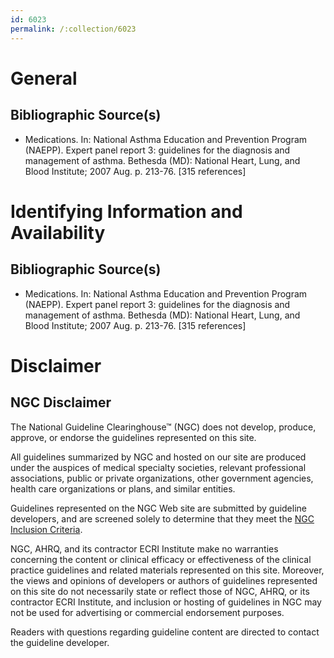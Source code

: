 ```yaml
---
id: 6023
permalink: /:collection/6023
---
```


# General

## Bibliographic Source(s)

- Medications. In: National Asthma Education and Prevention Program (NAEPP). Expert panel report 3: guidelines for the diagnosis and management of asthma. Bethesda (MD): National Heart, Lung, and Blood Institute; 2007 Aug. p. 213-76. [315 references]

# Identifying Information and Availability

## Bibliographic Source(s)

- Medications. In: National Asthma Education and Prevention Program (NAEPP). Expert panel report 3: guidelines for the diagnosis and management of asthma. Bethesda (MD): National Heart, Lung, and Blood Institute; 2007 Aug. p. 213-76. [315 references]

# Disclaimer

## NGC Disclaimer

The National Guideline Clearinghouse™ (NGC) does not develop, produce, approve, or endorse the guidelines represented on this site.

All guidelines summarized by NGC and hosted on our site are produced under the auspices of medical specialty societies, relevant professional associations, public or private organizations, other government agencies, health care organizations or plans, and similar entities.

Guidelines represented on the NGC Web site are submitted by guideline developers, and are screened solely to determine that they meet the [NGC Inclusion Criteria](/help-and-about/summaries/inclusion-criteria).

NGC, AHRQ, and its contractor ECRI Institute make no warranties concerning the content or clinical efficacy or effectiveness of the clinical practice guidelines and related materials represented on this site. Moreover, the views and opinions of developers or authors of guidelines represented on this site do not necessarily state or reflect those of NGC, AHRQ, or its contractor ECRI Institute, and inclusion or hosting of guidelines in NGC may not be used for advertising or commercial endorsement purposes.

Readers with questions regarding guideline content are directed to contact the guideline developer.

